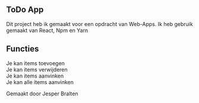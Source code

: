 ## ToDo App

Dit project heb ik gemaakt voor een opdracht van Web-Apps.
Ik heb gebruik gemaakt van React, Npm en Yarn

## Functies
Je kan items toevoegen <br>
Je kan items verwijderen <br>
Je kan items aanvinken <br>
Je kan alle items aanvinken


Gemaakt door Jesper Bralten
